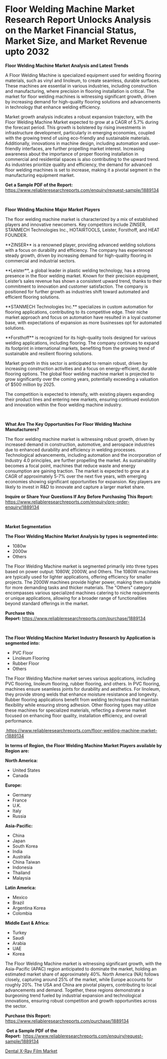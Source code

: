 <p><h1>Floor Welding Machine Market Research Report Unlocks Analysis on the Market Financial Status, Market Size, and Market Revenue upto 2032</h1></p><p><strong>Floor Welding Machine Market Analysis and Latest Trends</strong></p>
<p><p>A Floor Welding Machine is specialized equipment used for welding flooring materials, such as vinyl and linoleum, to create seamless, durable surfaces. These machines are essential in various industries, including construction and manufacturing, where precision in flooring installation is critical. The market for floor welding machines is witnessing significant growth, driven by increasing demand for high-quality flooring solutions and advancements in technology that enhance welding efficiency.</p><p>Market growth analysis indicates a robust expansion trajectory, with the Floor Welding Machine Market expected to grow at a CAGR of 5.7% during the forecast period. This growth is bolstered by rising investments in infrastructure development, particularly in emerging economies, coupled with the growing trend of using eco-friendly and sustainable materials. Additionally, innovations in machine design, including automation and user-friendly interfaces, are further propelling market interest. Increasing awareness about the importance of proper flooring installation in commercial and residential spaces is also contributing to the upward trend. As industries prioritize quality and efficiency, the demand for advanced floor welding machines is set to increase, making it a pivotal segment in the manufacturing equipment market.</p></p>
<p><strong>Get a Sample PDF of the Report:&nbsp;</strong> <a href="https://www.reliableresearchreports.com/enquiry/request-sample/1889134?utm_campaign=3051&utm_medium=2&utm_source=Github&utm_content=ia&utm_term=28032025&utm_id=floor-welding-machine">https://www.reliableresearchreports.com/enquiry/request-sample/1889134</a></p>
<p>&nbsp;</p>
<p><strong>Floor Welding Machine Major Market Players</strong></p>
<p><p>The floor welding machine market is characterized by a mix of established players and innovative newcomers. Key competitors include ZINSER, STANMECH Technologies Inc., HOTAIRTOOLS, Leister, Forsthoff, and HEAT FOUNDER. </p><p>**ZINSER** is a renowned player, providing advanced welding solutions with a focus on durability and efficiency. The company has experienced steady growth, driven by increasing demand for high-quality flooring in commercial and industrial sectors. </p><p>**Leister**, a global leader in plastic welding technology, has a strong presence in the floor welding market. Known for their precision equipment, Leister’s sales revenue has shown a consistent upward trend, thanks to their commitment to innovation and customer satisfaction. The company is positioned for further growth as industries shift toward automated and efficient flooring solutions.</p><p>**STANMECH Technologies Inc.** specializes in custom automation for flooring applications, contributing to its competitive edge. Their niche market approach and focus on automation have resulted in a loyal customer base, with expectations of expansion as more businesses opt for automated solutions.</p><p>**Forsthoff** is recognized for its high-quality tools designed for various welding applications, including flooring. The company continues to expand its footprint in international markets, benefiting from the growing trend of sustainable and resilient flooring solutions.</p><p>Market growth in this sector is anticipated to remain robust, driven by increasing construction activities and a focus on energy-efficient, durable flooring options. The global floor welding machine market is projected to grow significantly over the coming years, potentially exceeding a valuation of $500 million by 2025. </p><p>The competition is expected to intensify, with existing players expanding their product lines and entering new markets, ensuring continued evolution and innovation within the floor welding machine industry.</p></p>
<p>&nbsp;</p>
<p><strong>What Are The Key Opportunities For Floor Welding Machine Manufacturers?</strong></p>
<p><p>The floor welding machine market is witnessing robust growth, driven by increased demand in construction, automotive, and aerospace industries due to enhanced durability and efficiency in welding processes. Technological advancements, including automation and the incorporation of Industry 4.0 principles, are further propelling the market. As sustainability becomes a focal point, machines that reduce waste and energy consumption are gaining traction. The market is expected to grow at a CAGR of approximately 5-7% over the next five years, with emerging economies showing significant opportunities for expansion. Key players are likely to invest in R&D to innovate and capture a larger market share.</p></p>
<p><strong>Inquire or Share Your Questions If Any Before Purchasing This Report:</strong> <a href="https://www.reliableresearchreports.com/enquiry/pre-order-enquiry/1889134?utm_campaign=3051&utm_medium=2&utm_source=Github&utm_content=ia&utm_term=28032025&utm_id=floor-welding-machine">https://www.reliableresearchreports.com/enquiry/pre-order-enquiry/1889134</a></p>
<p>&nbsp;</p>
<p><strong>Market Segmentation</strong></p>
<p><strong>The Floor Welding Machine Market Analysis by types is segmented into:</strong></p>
<p><ul><li>1080w</li><li>2000w</li><li>Others</li></ul></p>
<p><p>The Floor Welding Machine market is segmented primarily into three types based on power output: 1080W, 2000W, and Others. The 1080W machines are typically used for lighter applications, offering efficiency for smaller projects. The 2000W machines provide higher power, making them suitable for more demanding tasks and thicker materials. The "Others" category encompasses various specialized machines catering to niche requirements or unique applications, allowing for a broader range of functionalities beyond standard offerings in the market.</p></p>
<p><strong>Purchase this Report:&nbsp;</strong><a href="https://www.reliableresearchreports.com/purchase/1889134?utm_campaign=3051&utm_medium=2&utm_source=Github&utm_content=ia&utm_term=28032025&utm_id=floor-welding-machine">https://www.reliableresearchreports.com/purchase/1889134</a></p>
<p>&nbsp;</p>
<p><strong>The Floor Welding Machine Market Industry Research by Application is segmented into:</strong></p>
<p><ul><li>PVC Floor</li><li>Linoleum Flooring</li><li>Rubber Floor</li><li>Others</li></ul></p>
<p><p>The Floor Welding Machine market serves various applications, including PVC flooring, linoleum flooring, rubber flooring, and others. In PVC flooring, machines ensure seamless joints for durability and aesthetics. For linoleum, they provide strong welds that enhance moisture resistance and longevity. Rubber flooring applications benefit from welding techniques that maintain flexibility while ensuring strong adhesion. Other flooring types may utilize these machines for specialized materials, reflecting a diverse market focused on enhancing floor quality, installation efficiency, and overall performance.</p></p>
<p><a href="https://www.reliableresearchreports.com/floor-welding-machine-market-r1889134?utm_campaign=3051&utm_medium=2&utm_source=Github&utm_content=ia&utm_term=28032025&utm_id=floor-welding-machine">&nbsp;https://www.reliableresearchreports.com/floor-welding-machine-market-r1889134</a></p>
<p><strong>In terms of Region, the Floor Welding Machine Market Players available by Region are:</strong></p>
<p>
    <p> <strong> North America: </strong>
        <ul>
            <li>United States</li>
            <li>Canada</li>
        </ul>
        </p> 
    <p> <strong> Europe: </strong>
        <ul>
            <li>Germany</li>
            <li>France</li>
            <li>U.K.</li>
            <li>Italy</li>
            <li>Russia</li>
        </ul>
        </p> 
    <p> <strong> Asia-Pacific: </strong>
        <ul>
            <li>China</li>
            <li>Japan</li>
            <li>South Korea</li>
            <li>India</li>
            <li>Australia</li>
            <li>China Taiwan</li>
            <li>Indonesia</li>
            <li>Thailand</li>
            <li>Malaysia</li>
        </ul>
        </p> 
    <p> <strong> Latin America: </strong>
        <ul>
            <li>Mexico</li>
            <li>Brazil</li>
            <li>Argentina Korea</li>
            <li>Colombia</li>
        </ul>
        </p> 
    <p> <strong> Middle East & Africa: </strong>
        <ul>
            <li>Turkey</li>
            <li>Saudi</li>
            <li>Arabia</li>
            <li>UAE</li>
            <li>Korea</li>
        </ul>
    </p>
    </p>
<p><p>The Floor Welding Machine market is witnessing significant growth, with the Asia-Pacific (APAC) region anticipated to dominate the market, holding an estimated market share of approximately 40%. North America (NA) follows closely, capturing around 25% of the market, while Europe accounts for roughly 20%. The USA and China are pivotal players, contributing to local advancements and demand. Together, these regions demonstrate a burgeoning trend fueled by industrial expansion and technological innovations, ensuring robust competition and growth opportunities across the sector.</p></p>
<p><strong>Purchase this Report: </strong><a href="https://www.reliableresearchreports.com/purchase/1889134?utm_campaign=3051&utm_medium=2&utm_source=Github&utm_content=ia&utm_term=28032025&utm_id=floor-welding-machine">https://www.reliableresearchreports.com/purchase/1889134</a></p>
<p>&nbsp;<strong>Get a Sample PDF of the Report:&nbsp;&nbsp;</strong><a href="https://www.reliableresearchreports.com/enquiry/request-sample/1889134?utm_campaign=3051&utm_medium=2&utm_source=Github&utm_content=ia&utm_term=28032025&utm_id=floor-welding-machine">https://www.reliableresearchreports.com/enquiry/request-sample/1889134</a></p>
<p><strong></strong></p>
<p><p><a href="https://github.com/deyniphytic/Market-Research-Report-List-1/blob/main/dental-x-ray-film-market.md?utm_campaign=3051&utm_medium=2&utm_source=Github&utm_content=ia&utm_term=28032025&utm_id=floor-welding-machine">Dental X-Ray Film Market</a></p></p>